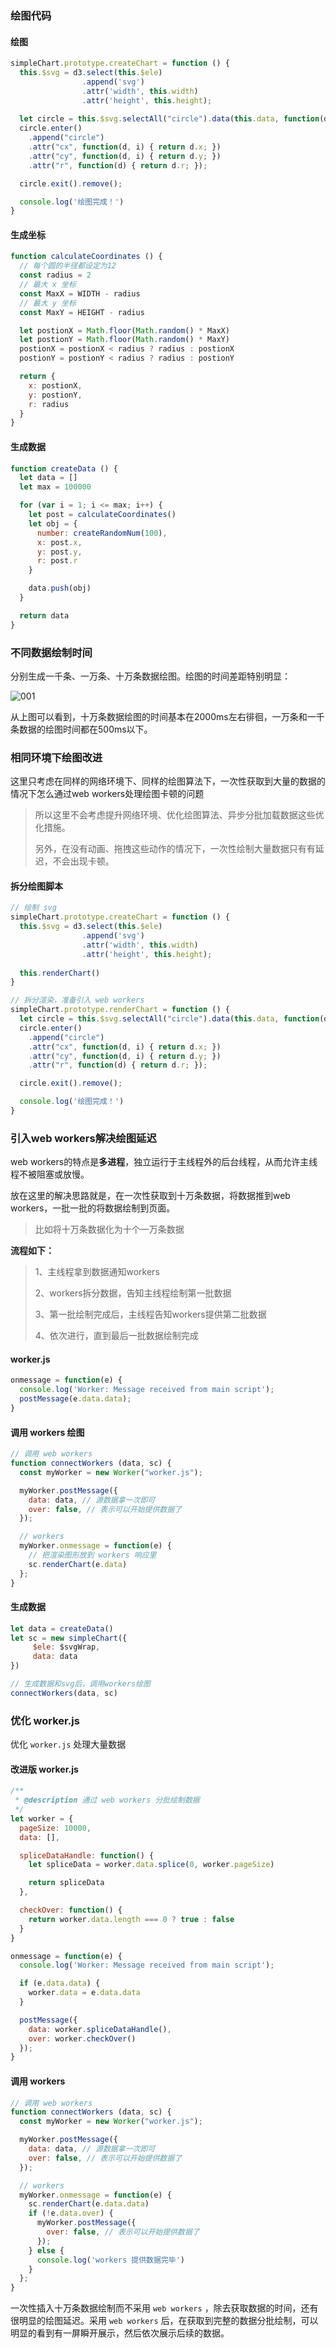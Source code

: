 ### 绘图代码

#### 绘图

```js
simpleChart.prototype.createChart = function () {
  this.$svg = d3.select(this.$ele)
                .append('svg')
                .attr('width', this.width)
                .attr('height', this.height);
  
  let circle = this.$svg.selectAll("circle").data(this.data, function(d) { return d.number; })
  circle.enter()
    .append("circle")
    .attr("cx", function(d, i) { return d.x; })
    .attr("cy", function(d, i) { return d.y; })
    .attr("r", function(d) { return d.r; });

  circle.exit().remove();

  console.log('绘图完成！')
}
```

#### 生成坐标

```js
function calculateCoordinates () {
  // 每个圆的半径都设定为12
  const radius = 2
  // 最大 x 坐标
  const MaxX = WIDTH - radius 
  // 最大 y 坐标
  const MaxY = HEIGHT - radius

  let postionX = Math.floor(Math.random() * MaxX)
  let postionY = Math.floor(Math.random() * MaxY)
  postionX = postionX < radius ? radius : postionX
  postionY = postionY < radius ? radius : postionY

  return {
    x: postionX,
    y: postionY,
    r: radius
  }
}
```

#### 生成数据

```js
function createData () {
  let data = []
  let max = 100000

  for (var i = 1; i <= max; i++) {
    let post = calculateCoordinates()
    let obj = {
      number: createRandomNum(100),
      x: post.x,
      y: post.y,
      r: post.r
    }

    data.push(obj)
  }

  return data
}
```



### 不同数据绘制时间

分别生成一千条、一万条、十万条数据绘图。绘图的时间差距特别明显：

![001](<https://github.com/windluo/chartProcess/blob/master/images/001.png>)

从上图可以看到，十万条数据绘图的时间基本在2000ms左右徘徊，一万条和一千条数据的绘图时间都在500ms以下。

### 相同环境下绘图改进

这里只考虑在同样的网络环境下、同样的绘图算法下，一次性获取到大量的数据的情况下怎么通过web workers处理绘图卡顿的问题

> 所以这里不会考虑提升网络环境、优化绘图算法、异步分批加载数据这些优化措施。
>
> 另外，在没有动画、拖拽这些动作的情况下，一次性绘制大量数据只有有延迟，不会出现卡顿。

#### 拆分绘图脚本

```js
// 绘制 svg
simpleChart.prototype.createChart = function () {
  this.$svg = d3.select(this.$ele)
                .append('svg')
                .attr('width', this.width)
                .attr('height', this.height);
  
  this.renderChart()
}

// 拆分渲染，准备引入 web workers
simpleChart.prototype.renderChart = function () {
  let circle = this.$svg.selectAll("circle").data(this.data, function(d) { return d.number; })
  circle.enter()
    .append("circle")
    .attr("cx", function(d, i) { return d.x; })
    .attr("cy", function(d, i) { return d.y; })
    .attr("r", function(d) { return d.r; });

  circle.exit().remove();

  console.log('绘图完成！')
}
```



### 引入web workers解决绘图延迟

web workers的特点是**多进程**，独立运行于主线程外的后台线程，从而允许主线程不被阻塞或放慢。

放在这里的解决思路就是，在一次性获取到十万条数据，将数据推到web workers，一批一批的将数据绘制到页面。

> 比如将十万条数据化为十个一万条数据

**流程如下：**

> 1、主线程拿到数据通知workers
>
> 2、workers拆分数据，告知主线程绘制第一批数据
>
> 3、第一批绘制完成后，主线程告知workers提供第二批数据
>
> 4、依次进行，直到最后一批数据绘制完成

#### worker.js

```js
onmessage = function(e) {
  console.log('Worker: Message received from main script');
  postMessage(e.data.data);
}
```

#### 调用 workers 绘图

```js
// 调用 web workers
function connectWorkers (data, sc) {
  const myWorker = new Worker("worker.js");

  myWorker.postMessage({
    data: data, // 源数据拿一次即可
    over: false, // 表示可以开始提供数据了
  });

  // workers
  myWorker.onmessage = function(e) {
    // 把渲染图形放到 workers 响应里
    sc.renderChart(e.data)
  };
}
```

#### 生成数据

```js
let data = createData()
let sc = new simpleChart({
     $ele: $svgWrap,
     data: data
})

// 生成数据和svg后，调用workers绘图
connectWorkers(data, sc)
```



### 优化 worker.js

优化 `worker.js` 处理大量数据

#### 改进版 worker.js

```js
/**
 * @description 通过 web workers 分批绘制数据
 */
let worker = {
  pageSize: 10000,
  data: [],

  spliceDataHandle: function() {
    let spliceData = worker.data.splice(0, worker.pageSize)

    return spliceData
  },

  checkOver: function() {
    return worker.data.length === 0 ? true : false
  }
}

onmessage = function(e) {
  console.log('Worker: Message received from main script');

  if (e.data.data) {
    worker.data = e.data.data
  }

  postMessage({
    data: worker.spliceDataHandle(),
    over: worker.checkOver()
  });
}
```

#### 调用 workers

```js
// 调用 web workers
function connectWorkers (data, sc) {
  const myWorker = new Worker("worker.js");

  myWorker.postMessage({
    data: data, // 源数据拿一次即可
    over: false, // 表示可以开始提供数据了
  });

  // workers
  myWorker.onmessage = function(e) {
    sc.renderChart(e.data.data)
    if (!e.data.over) {
      myWorker.postMessage({
        over: false, // 表示可以开始提供数据了
      });
    } else {
      console.log('workers 提供数据完毕')
    }
  };
}
```

一次性插入十万条数据绘制而不采用 `web workers` ，除去获取数据的时间，还有很明显的绘图延迟。采用 `web workers` 后，在获取到完整的数据分批绘制，可以明显的看到有一屏瞬开展示，然后依次展示后续的数据。
